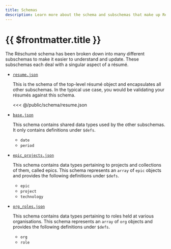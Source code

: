 ```yaml
---
title: Schemas
description: Learn more about the schema and subschemas that make up Réschumé.
---
```


# {{ $frontmatter.title }}

The Réschumé schema has been broken down into many different subschemas to make it easier to understand and update. These subschemas each deal with a singular aspect of a résumé.

- [`resume.json`](/reschume/schema/resume.json)

  This is the schema of the top-level résumé object and encapsulates all other subschemas. In the typical use case, you would be validating your résumés against this schema.

  <<< @/public/schema/resume.json

- [`base.json`](/reschume/schema/base.json)

  This schema contains shared data types used by the other subschemas. It only contains definitions under `$defs`.

  - `date`
  - `period`

- [`epic_projects.json`](/reschume/schema/epic_projects.json)

  This schema contains data types pertaining to projects and collections of them, called epics. This schema represents an `array` of `epic` objects and provides the following definitions under `$defs`.

  - `epic`
  - `project`
  - `technology`

- [`org_roles.json`](/reschume/schema/org_roles.json)

  This schema contains data types pertaining to roles held at various organisations. This schema represents an `array` of `org` objects and provides the following definitions under `$defs`.

  - `org`
  - `role`
